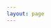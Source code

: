 ```yaml
---
layout: page
---
```

<script setup>
import {
  VPTeamPage,
  VPTeamPageTitle,
  VPTeamMembers
} from 'vitepress/theme'

const members = [
  {
    avatar: './public/miku.png',
    name: 'China Yuan',
    title: 'Owner',
    links: [
      { icon: 'github', link: 'https://awakingdaydream.github.io/element-yuan-project/' },
      { icon: 'twitter', link: 'https://awakingdaydream.github.io/element-yuan-project/' }
    ]
  }
]
</script>

<VPTeamPage>
  <VPTeamPageTitle>
    <template #title>
      你好
    </template>
    <template #lead>
      现在是 YYYY-MM-DD HH：mm：ss
    </template>
  </VPTeamPageTitle>
  <VPTeamMembers
    :members="members"
  />
</VPTeamPage>
